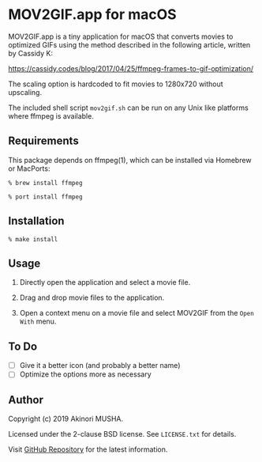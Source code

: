 MOV2GIF.app for macOS
=====================

MOV2GIF.app is a tiny application for macOS that converts movies to
optimized GIFs using the method described in the following article,
written by Cassidy K:

https://cassidy.codes/blog/2017/04/25/ffmpeg-frames-to-gif-optimization/

The scaling option is hardcoded to fit movies to 1280x720 without
upscaling.

The included shell script `mov2gif.sh` can be run on any Unix like
platforms where ffmpeg is available.

## Requirements

This package depends on ffmpeg(1), which can be installed via Homebrew
or MacPorts:

```console
% brew install ffmpeg
```

```console
% port install ffmpeg
```

## Installation

```console
% make install
```

## Usage

1. Directly open the application and select a movie file.

2. Drag and drop movie files to the application.

3. Open a context menu on a movie file and select MOV2GIF from the
   `Open With` menu.

## To Do

- [ ] Give it a better icon (and probably a better name)
- [ ] Optimize the options more as necessary

## Author

Copyright (c) 2019 Akinori MUSHA.

Licensed under the 2-clause BSD license.  See `LICENSE.txt` for
details.

Visit [GitHub Repository](https://github.com/knu/mov2gif-for-mac) for
the latest information.
